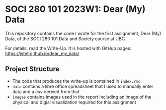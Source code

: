 # SOCI 280 101 2023W1: Dear (My) Data

This repository contains the code I wrote for the first assignment, Dear (My) Data, of the SOCI 280 101 Data and Society course at UBC.

For details, read the Write-Up. It is hosted with GitHub pages: https://jstet.github.io/dear_my_data/

## Project Structure

- The code that produces the write-up is contained in `index.rmd`.
- `data` contains a libre office spreadsheet that I used to manually enter data and a csv derived from that
- `images` contains images used in the report including an image of the physical and digial visualization required for this assignment



